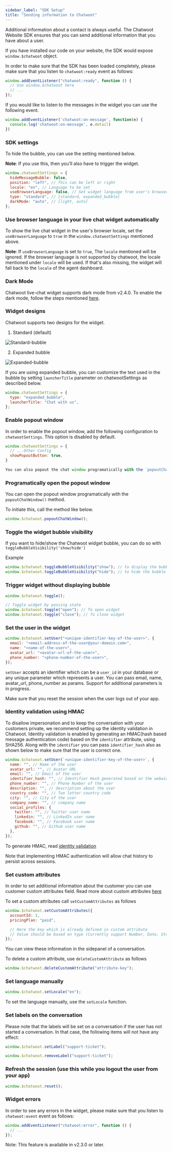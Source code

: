 ```yaml
---
sidebar_label: "SDK Setup"
title: "Sending information to Chatwoot"
---
```


Additional information about a contact is always useful. The Chatwoot Website SDK ensures that you can send additional information that you have about a user.

If you have installed our code on your website, the SDK would expose `window.$chatwoot` object.

In order to make sure that the SDK has been loaded completely, please make sure that you listen to `chatwoot:ready` event as follows:

```js
window.addEventListener("chatwoot:ready", function () {
  // Use window.$chatwoot here
  // ...
});
```

If you would like to listen to the messages in the widget you can use the following event. 

```js
window.addEventListener('chatwoot:on-message', function(e) {
  console.log('chatwoot:on-message', e.detail)
})
```

### SDK settings

To hide the bubble, you can use the setting mentioned below.

**Note**: If you use this, then you’ll also have to trigger the widget.

```js
window.chatwootSettings = {
  hideMessageBubble: false,
  position: "left", // This can be left or right
  locale: "en", // Language to be set
  useBrowserLanguage: false, // Set widget language from user's browser
  type: "standard", // [standard, expanded_bubble]
  darkMode: "auto", // [light, auto]
};
```

### Use browser language in your live chat widget automatically

To show the live chat widget in the user's browser locale, set the `useBrowserLanguage` to `true` in the `window.chatwootSettings` mentioned above.

**Note**: If `useBrowserLanguage` is set to `true`, The `locale` mentioned will be ignored. If the browser language is not supported by chatwoot, the locale mentioned under `locale` will be used. If that's also missing, the widget will fall back to the `locale` of the agent dashboard.

### Dark Mode

Chatwoot live-chat widget supports dark mode from v2.4.0. To enable the dark mode, follow the steps mentioned [here](/docs/product/channels/live-chat/sdk/live-chat-dark-mode).

### Widget designs

Chatwoot supports two designs for the widget.

1. Standard (default)

![Standard-bubble](./images/standard-bubble.gif)

2. Expanded bubble

![Expanded-bubble](./images/expanded-bubble.gif)

If you are using expanded bubble, you can customize the text used in the bubble by setting `launcherTitle` parameter on chatwootSettings as described below.

```js
window.chatwootSettings = {
  type: "expanded_bubble",
  launcherTitle: "Chat with us",
};
```

### Enable popout window

In order to enable the popout window, add the following configuration to `chatwootSettings`. This option is disabled by default.

```js
window.chatwootSettings = {
  // ...Other Config
  showPopoutButton: true,
}

You can also popout the chat window programatically with the `popoutChatWindow()` method.
```

### Programatically open the popout window

You can open the popout window programatically with the `popoutChatWindow()` method.

To initiate this, call the method like below.

```js
window.$chatwoot.popoutChatWindow();
```

### Toggle the widget bubble visibility

If you want to hide/show the Chatwoot widget bubble, you can do so with `toggleBubbleVisibility('show/hide')`

Example

```js
window.$chatwoot.toggleBubbleVisibility("show"); // to display the bubble
window.$chatwoot.toggleBubbleVisibility("hide"); // to hide the bubble
```

### Trigger widget without displaying bubble

```js
window.$chatwoot.toggle();

// Toggle widget by passing state
window.$chatwoot.toggle("open"); // To open widget
window.$chatwoot.toggle("close"); // To close widget
```

### Set the user in the widget

```js
window.$chatwoot.setUser("<unique-identifier-key-of-the-user>", {
  email: "<email-address-of-the-user@your-domain.com>",
  name: "<name-of-the-user>",
  avatar_url: "<avatar-url-of-the-user>",
  phone_number: "<phone-number-of-the-user>",
});
```

`setUser` accepts an identifier which can be a `user_id` in your database or any unique parameter which represents a user. You can pass email, name, avatar_url, phone_number as params. Support for additional parameters is in progress.

Make sure that you reset the session when the user logs out of your app.

### Identity validation using HMAC

To disallow impersonation and to keep the conversation with your customers private, we recommend setting up the identity validation in Chatwoot. Identity validation is enabled by generating an HMAC(hash based message authentication code) based on the `identifier` attribute, using SHA256. Along with the `identifier` you can pass `identifier_hash` also as shown below to make sure that the user is correct one.

```js
window.$chatwoot.setUser(`<unique-identifier-key-of-the-user>`, {
  name: "", // Name of the user
  avatar_url: "", // Avatar URL
  email: "", // Email of the user
  identifier_hash: "", // Identifier Hash generated based on the webwidget hmac_token
  phone_number: "", // Phone Number of the user
  description: "", // description about the user
  country_code: "", // Two letter country code
  city: "", // City of the user
  company_name: "", // company name
  social_profiles: {
    twitter: "", // Twitter user name
    linkedin: "", // LinkedIn user name
    facebook: "", // Facebook user name
    github: "", // Github user name
  },
});
```

To generate HMAC, read [identity validation](/docs/product/channels/live-chat/sdk/identity-validation)

Note that implementing HMAC authentication will allow chat history to persist across sessions.

### Set custom attributes

In order to set additional information about the customer you can use customer custom attributes field. Read more about custom attributes [here](/user-guide/features/custom-attributes)

To set a custom attributes call `setCustomAttributes` as follows

```js
window.$chatwoot.setCustomAttributes({
  accountId: 1,
  pricingPlan: "paid",

  // Here the key which is already defined in custom attribute
  // Value should be based on type (Currently support Number, Date, String and Number)
});
```

You can view these information in the sidepanel of a conversation.

To delete a custom attribute, use `deleteCustomAttribute` as follows

```js
window.$chatwoot.deleteCustomAttribute("attribute-key");
```

### Set language manually

```js
window.$chatwoot.setLocale("en");
```

To set the language manually, use the `setLocale` function.

### Set labels on the conversation

Please note that the labels will be set on a conversation if the user has not started a conversation. In that case, the following items will not have any effect:

```js
window.$chatwoot.setLabel("support-ticket");

window.$chatwoot.removeLabel("support-ticket");
```

### Refresh the session (use this while you logout the user from your app)

```js
window.$chatwoot.reset();
```

### Widget errors

In order to see any errors in the widget, please make sure that you listen to `chatwoot:event` event as follows:

```js
window.addEventListener("chatwoot:error", function () {
  // ...
});
```

Note: This feature is available in v2.3.0 or later.
